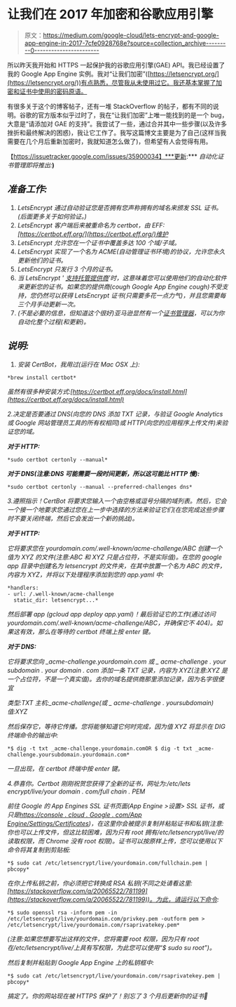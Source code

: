 # 让我们在 2017 年加密和谷歌应用引擎

> 原文：<https://medium.com/google-cloud/lets-encrypt-and-google-app-engine-in-2017-7cfe0928768e?source=collection_archive---------0----------------------->

所以昨天我开始和 HTTPS 一起保护我的谷歌应用引擎(GAE) API。我已经设置了我的 Google App Engine 实例。我对“让我们加密”([https://letsencrypt.org/](https://letsencrypt.org/))有点熟悉，尽管我从未使用过它。我还基本掌握了加密和证书中使用的密码原语。

有很多关于这个的博客帖子，还有一堆 StackOverflow 的帖子，都有不同的说明。谷歌的官方版本似乎过时了，我在“让我们加密”上唯一能找到的是一个 bug，大意是“请添加对 GAE 的支持”。我尝试了一些，通过合并其中一些步骤(以及许多挫折和最终解决的困惑)，我让它工作了。我写这篇博文主要是为了自己(这样当我需要在几个月后重新加密时，我就知道怎么做了)，但希望有人会觉得有用。

【https://issuetracker.google.com/issues/35900034】***更新:*** *自动化证书管理即将推出:*[](https://issuetracker.google.com/issues/35900034)**)**

## *准备工作:*

1.  *LetsEncrypt 通过自动验证您是否拥有您声称拥有的域名来颁发 SSL 证书。(后面更多关于如何验证。)*
2.  *LetsEncrypt 客户端后来被重命名为 certbot，由 EFF:[https://certbot.eff.org/](https://certbot.eff.org/)维护*
3.  *LetsEncrypt 允许您在一个证书中覆盖多达 100 个域/子域。*
4.  *LetsEncrypt 实现了一个名为 ACME(自动管理证书环境)的协议，允许您永久更新他们的证书。*
5.  *LetsEncrypt 只发行 3 个月的证书。*
6.  *当 LetsEncrypt ' [支持托管提供商](https://community.letsencrypt.org/t/web-hosting-who-support-lets-encrypt/6920)'时，这意味着您可以使用他们的自动化软件来更新您的证书。如果您的提供商(*cough* Google App Engine *cough*)不受支持，您仍然可以获得 LetsEncrypt 证书(只需要多花一点力气)，并且您需要每三个月手动更新一次。*
7.  *(不是必要的信息，但知道这个很好)亚马逊显然有一个[证书管理器](https://aws.amazon.com/certificate-manager/)，可以为你自动化整个过程(和更新)。*

## *说明:*

1.  *安装 CertBot，我用过(运行在 Mac OSX 上):*

```
*brew install certbot*
```

*虽然有很多种安装方式:[https://certbot.eff.org/docs/install.html](https://certbot.eff.org/docs/install.html)*

*2.决定是否要通过 DNS(向您的 DNS 添加 TXT 记录，与验证 Google Analytics 或 Google 网站管理员工具的所有权相同)或 HTTP(向您的应用程序上传文件)来验证您的域。*

***对于 HTTP:***

```
*sudo certbot certonly --manual*
```

***对于 DNS(注意:DNS 可能需要一段时间更新，所以这可能比 HTTP 慢):***

```
*sudo certbot certonly --manual --preferred-challenges dns*
```

*3.遵照指示！CertBot 将要求您输入一个由空格或逗号分隔的域列表。然后，它会一个接一个地要求您通过您在上一步中选择的方法来验证它们(在您完成这些步骤时不要关闭终端，然后它会发出一个新的挑战)。*

***对于 HTTP:***

*它将要求您在 yourdomain.com/.well-known/acme-challenge/ABC 创建一个值为 XYZ 的文件(注意:ABC 和 XYZ 只是占位符，不是实际值)。在您的 google app 目录中创建名为 letsencrypt 的文件夹，在其中放置一个名为 ABC 的文件，内容为 XYZ，并将以下处理程序添加到您的 app.yaml 中:*

```
*handlers:
- url: /.well-known/acme-challenge
  static_dir: letsencrypt...*
```

*然后部署 app (gcloud app deploy app.yaml)！最后验证它的工作(通过访问 yourdomain.com/.well-known/acme-challenge/ABC，并确保它不 404)。如果这有效，那么在等待的 certbot 终端上按 enter 键。*

***对于 DNS:***

*它将要求您向 _acme-challenge.yourdomain.com 或 _ acme-challenge . your subdomain . your domain . com 添加一条 TXT 记录，内容为 XYZ(注意:XYZ 是一个占位符，不是一个真实值)。去你的域名提供商那里添加记录，因为名字很便宜*

*类型:TXT
主机:_acme-challenge(或 _ acme-challenge . yoursubdomain)
值:XYZ*

*然后保存它，等待它传播。您将能够知道它何时完成，因为值 XYZ 将显示在 DIG 终端命令的输出中:*

```
*$ dig -t txt _acme-challenge.yourdomain.comOR $ dig -t txt _acme-challenge.yoursubdomain.yourdomain.com*
```

*一旦出现，在 certbot 终端中按 enter 键。*

*4.恭喜你。Certbot 刚刚祝贺您获得了全新的证书，网址为:/etc/lets encrypt/live/your domain . com/full chain . PEM*

*前往 Google 的 App Engines SSL 证书页面(App Engine >设置> SSL 证书，或只是[https://console . cloud . Google . com/App Engine/Settings/Certificates](https://console.cloud.google.com/appengine/settings/certificates))，在这里你会被提示复制并粘贴证书和私钥(注意:你也可以上传文件，但这比较困难，因为只有 root 拥有/etc/letsencrypt/live/的读取权限，而 Chrome 没有 root 权限)。证书可以按原样上传，您可以使用以下命令将其复制到剪贴板:*

```
*$ sudo cat /etc/letsencrypt/live/yourdomain.com/fullchain.pem | pbcopy*
```

*在你上传私钥之前，你必须把它转换成 RSA 私钥(不同之处请看这里:[https://stackoverflow.com/a/20065522/781199](https://stackoverflow.com/a/20065522/781199))。为此，请运行以下命令:*

```
*$ sudo openssl rsa -inform pem -in /etc/letsencrypt/live/yourdomain.com/privkey.pem -outform pem > /etc/letsencrypt/live/yourdomain.com/rsaprivatekey.pem*
```

*(注意:如果您想要写出这样的文件，您将需要 root 权限，因为只有 root 在/etc/letsencrypt/live/上具有写权限，为此您可以使用“$ sudo su root”)。*

*然后复制并粘贴到 Google App Engine 上的私钥框中:*

```
*$ sudo cat /etc/letsencrypt/live/yourdomain.com/rsaprivatekey.pem | pbcopy*
```

*搞定了。你的网站现在被 HTTPS 保护了！别忘了 3 个月后更新你的证书🔐*